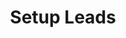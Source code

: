 ---
title: Setup Leads
excerpt: ''
deprecated: false
hidden: true
metadata:
  title: ''
  description: ''
  robots: index
next:
  description: ''
---
